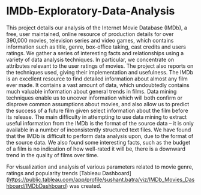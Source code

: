 # IMDb-Exploratory-Data-Analysis

This project details our analysis of the Internet Movie Database (IMDb), a free, user maintained, online resource of production details for over 390,000 movies, television series and video games, which contains information such as title, genre, box-office taking, cast credits and users ratings. We gather a series of interesting facts and relationships using a variety of data analysis techniques. In particular, we concentrate on attributes relevant to the user ratings of movies. The project also reports on the techniques used, giving their implementation and usefulness.
The IMDb is an excellent resource to find detailed information about almost any film ever made. It contains a vast amount of data, which undoubtedly contains much valuable information about general trends in films. Data mining techniques enable us to uncover information which will both confirm or disprove common assumptions about movies, and also allow us to predict the success of a future film given select information about the film before its release. The main difficulty in attempting to use data mining to extract useful information from the IMDb is the format of the source
data – it is only available in a number of inconsistently structured text files. We have found that the IMDb is difficult to perform data analysis upon, due to the format of the source data. We also found some interesting facts, such as the budget of a film is no indication of how well-rated it will be, there is a downward trend in the quality of films over time.

For visualization and analysis of various parameters related to movie genre, ratings and popularity trends [Tableau Dashboard] (https://public.tableau.com/app/profile/sushant.batra/viz/IMDb_Movies_Dashboard/IMDbDashboard) was created.
